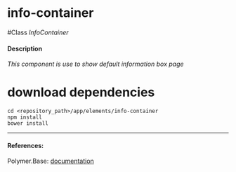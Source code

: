 info-container
=========


#Class
*InfoContainer*

#### Description
*This component is use to show default information box page*

# download dependencies
```
cd <repository_path>/app/elements/info-container
npm install
bower install
```

____________
#### References:
Polymer.Base: [documentation](http://polymer.github.io/polymer/)




